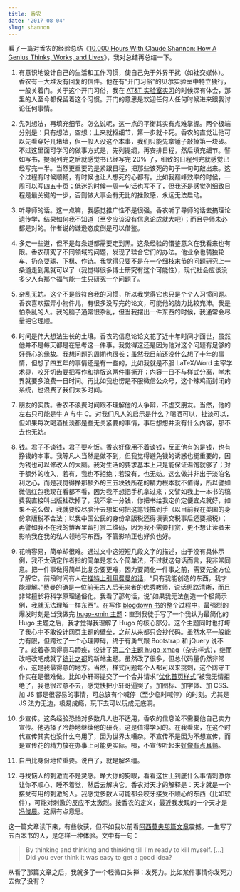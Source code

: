 ```yaml
---
title: 香农
date: '2017-08-04'
slug: shannon
---
```


看了一篇对香农的经验总结《[10,000 Hours With Claude Shannon: How A Genius Thinks, Works, and Lives](https://medium.com/the-mission/10-000-hours-with-claude-shannon-12-lessons-on-life-and-learning-from-a-genius-e8b9297bee8f)》，我对总结再总结一下。

1. 有意识地设计自己的生活和工作习惯，使自己免于外界干扰（如社交媒体）。香农有一大堆没有回复的信件。他在有“开门习俗”的贝尔实验室中特立独行，一般关着门。关于这个开门习俗，我在 [AT&T 实验室实习](/cn/2012/08/quo-vadis/)的时候深有体会，那里的人至今都保留着这个习惯。开门的意思是欢迎任何人任何时候进来跟我讨论任何事情。

1. 先列想法，再填充细节。怎么说呢，这一点的平衡其实有点难掌握。两个极端分别是：只有想法，空想；上来就抠细节，第一步就卡死。香农的直觉让他可以先看穿好几堵墙，但一般人没这个本事，我们只能先拿锤子敲掉第一块砖。不过这里面可学习的做事方式是，先列提纲，再安排日程，然后填充细节。譬如写书，提纲列完之后就感觉书已经写完 20% 了，细致的日程列完就感觉已经写完一半。当然更重要的是紧跟日程，把那些该死的句子一句句敲出来。这个过程有时候顺畅，有时候也让人想死的心都有。比如我巅峰效率的时候，一周可以写四五十页；低迷的时候一周一句话也写不了，但我还是感觉列细致日程是最关键的一步，否则做大事会有无比的挫败感，永远无法启动。

1. 听导师的话。这一点嘛，我感觉推广性不是很强。香农听了导师的话去搞理论遗传学，结果如何我不知道（至少应该没有信息论成就大吧）；而且导师未必都是对的。作者说的谦逊态度倒是可以借鉴。

1. 多走一些道，但不是每条道都需要走到黑。这条经验的借鉴意义在我看来也有限。香农研究了不同领域的问题，发现了糅合它们的办法。他业余也骑独轮车、扔杂耍球、下棋、作诗。我觉得只要不是在一个细枝末节的问题研究上一条道走到黑就可以了（我觉得很多博士研究有这个可能性），现代社会应该没多少人有那个福气能一生只研究一个问题了。

1. 杂乱无妨。这个不是很符合我的习惯，所以我觉得它也只是个个人习惯问题。香农喜欢摆弄小物件儿，有很多没写完的论文，可能他的脑力比较充沛。我是怕杂乱的人。我的脑子通常很杂乱，但当我摆出一件东西的时候，我通常会尽量把它理顺。

1. 时间是伟大想法生长的土壤。香农的信息论论文花了近十年时间才面世，虽然他并不是每天都是在思考这一件事。我觉得这还是因为他对这个问题有足够的好奇心的缘故。我想问题的周期也很长；虽然我目前还没什么想了十年的事情，但想了四五年的事情还是有一些的，比如我就是不服 LaTeX/Word 主宰学术界，咬牙切齿要把写作和排版这两件事撕开；内容一日不与样式分离，学术界就要多浪费一日时间。再比如我也愣是不服微信公众号，这个辣鸡而封闭的系统，也浪费了我们太多时间。

1. 朋友的实质。香农不浪费时间跟不理解他的人争辩，不虚交朋友。当然，他的左右只可能是牛 A 与牛 C。对我们凡人的启示是什么？喝酒可以，扯淡可以，但如果每次喝酒扯淡都是些无关紧要的事情，事后想想并没有什么内容，那不去也无妨。

1. 钱。君子不谈钱，君子要吃饭。香农好像用不着谈钱，反正他有的是钱，也有挣钱的本事。我等凡人当然是做不到，但我觉得避免钱的诱惑也挺重要的，因为钱也可以修改人的大脑。我对生活的要求基本上只是能保证温饱就够了；对于额外的收入，若有，我也不拒绝；若没有，也无妨。这么做并非出于淡泊名利之心，而是我觉得挣那额外的三五块钱所花的精力根本就不值得，所以譬如微信红包我现在看都不看，因为我不想把手机拿过来；又譬如我上一本书的稿费我直接叫出版社砍掉了，我不拿一分钱，你把书给我定价定便宜点就好，如果不这么做，我就要绞尽脑汁去想如何把这笔钱搞到手（以目前我在美国的身份拿版税不合法；以我中国公民的身份拿版税还得填表交税事后还要报税）；再譬如我不在我的博客里留打赏二维码，因为我不需要打赏，更不想让读者来影响我在我的私人领地写东西，不管影响正也好负也好。

1. 花哨容易，简单却很难。通过文中这短短几段文字的描述，由于没有具体示例，我不太确定作者指的简单是怎么个简单法，不过就这句话而言，我非常同意。把一件事做得简单比复杂要更难，因为要简化一件事之前，需要先全方位了解它。前段时间有人在[推特上引用费曼的话](https://tw.com/xieyihui/status/880484692893585408)，“只有我能创造的东西，我才能理解。”费曼的确是一位前无古人后无来者的优秀教师，说话思路清晰，而且非常擅长将科学原理通俗化。我看了那句话，说“如果我无法创造一个极简示例，我就无法理解一样东西”。在写作 [blogdown 书](https://bookdown.org/yihui/blogdown)的整个过程中，最强烈的爆发时刻是当我做完 [hugo-xmin 主题](https://github.com/yihui/hugo-xmin)：直到我徒手写了一个我认为最简化的 Hugo 主题之后，我才觉得我理解了 Hugo 的核心部分。这个主题同时也打垮了我心中不敢设计网页主题的壁垒，之前从来都只会抄代码。虽然水平一般能力有限，但跨过了一个心理障碍，终于有勇气跟 Bootstrap 和 jQuery 说不了。趁着春风得意马蹄疾，设计了[第二个主题 hugo-xmag](https://github.com/yihui/hugo-xmag)（杂志样式），继而改吧改吧成就了[统计之都](https://cosx.org)的新站主题。虽然改了很多，但总代码量仍然非常小，这是我最得意的地方。当然，样式问题每个人都可以来挑刺，这个防守工作实在是很难做。比如小轩哥提交了一个合并请求“[优化首页样式](https://github.com/cosname/cosx.org/pull/624)”被我无情拒绝了，我也很过意不去，感觉快把小轩哥逼哭了。加图标、加字体、加 CSS、加 JS 都是很容易的事情，可总该有个喊停（至少临时喊停）的时刻。尤其是 JS 法力无边，极易成瘾，玩下去可以玩成无底洞。

1. 少宣传。这条经验恐怕对多数凡人也不适用，香农的信息论不需要他自己卖力宣传。他选择了冷静地继续他的研究，这是值得学习的。在我看来，在这个时代宣传其实也没什么鸟用了，因为世界太嘈杂。不宣传不是因为不想宣传，而是宣传花的精力放在办事上可能更实际。咦，不宣传听起来[好像有点耳熟](/cn/2010/04/no-advertisement/)。

1. 自由比身份地位重要。说白了，就是解名缰。

1. 寻找恼人的刺激而不是灵感。睁大你的狗眼，看看这世上到底什么事情刺激你让你不顺心、睡不着觉，然后去解决它。香农对天才的解释是：天才就是一个接受有用的刺激的人。我感觉多数人可能都会咬牙接受不顺心的东西（比如软件），可能对刺激的反应不太激烈。按香农的定义，最近我发现的一个天才是[冯俊晨](https://d.cosx.org/d/419314)。这厮有点意思。

这一篇文章读下来，有些收获，但不如我以前看[阿西莫夫那篇文章](https://qz.com/886038/isaac-asimov-wrote-almost-500-books-in-his-lifetime-these-are-the-6-ways-he-did-it/)震撼。一生写了五百本书的人，是怎样一种体验。文中有一句：

> By thinking and thinking and thinking till I'm ready to kill myself. [...] Did you ever think it was easy to get a good idea?

从看了那篇文章之后，我就多了一个轻微口头禅：发死力。比如某件事情你发死力去做了没有？
